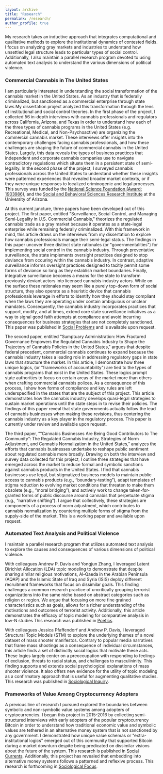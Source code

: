 ```yaml
---
layout: archive
title: "Research"
permalink: /research/
author_profile: true
---
```


My research takes an inductive approach that integrates computational and qualitative methods to explore the institutional dynamics of contested fields. I focus on analyzing gray markets and industries to understand how unsettled legal structure leads to particular types of social control. Additionally, I also maintain a parallel research program devoted to using automated text analysis to understand the various dimensions of political violence.

### Commercial Cannabis in The United States

I am particularly interested in understanding the social transformation of the cannabis market in the United States. As an industry that is federally criminalized, but sanctioned as a commercial enterprise through state laws.My dissertation project analyzed this transformation through the lens of institutional and social control theories. In the first phase of the project, I collected 56 in-depth interviews with cannabis professionals and regulators across California, Arizona, and Texas in order to understand how each of the three types of cannabis programs in the United States (e.g. Recreational, Medical, and Non-Psychoactive) are organizing the commercial cannabis market. These interviews offer insights into the contemporary challenges facing cannabis professionals, and how these challenges are shaping the future of commercial cannabis in the United States. Largely, this data reveals the types of business practices that independent and corporate cannabis companies use to navigate contradictory regulations which situate them in a persistent state of semi-legality. In the second phase of the project, I surveyed cannabis professionals across the United States to understand whether these insights were patterned experiences that revealed broader market contexts, or if they were unique responses to localized criminogenic and legal processes. This survey was funded by the [National Science Foundation (Award: 1903986)](https://www.nsf.gov/awardsearch/showAward?AWD_ID=1903986&HistoricalAwards=false), and the [Social and Behavioral Sciences Research Institute](https://sbsri.sbs.arizona.edu/) at the University of Arizona. 


At this current juncture, three papers have been developed out of this project. The first paper, entitled "Surveillance, Social Control, and Managing Semi-Legality in U.S. Commercial Cannabis," theorizes the regulated cannabis trade as a gray market because it operates as a state-legal enterprise while remaining federally criminalized. With this framework in mind, this article draws on the interviews from my dissertation to explore how cannabis professionals manage their semi-legal status. The findings in this paper uncover three distinct state rationales (or "governmentalities") for implementing social control in the cannabis industry. Through preventative surveillance, the state implements oversight practices designed to stop deviance from occuring within the cannabis industry. In contrast, adaptive surveillance informs oversight practices designed to tacitly permit some forms of deviance so long as they establish market boundaries. Finally, integrative surveillance becomes a means for the state to transform previously deviant actors into licensed cannabis industry actors. While on the surface these rationales may seem like a purely top-down form of social structure, they also operate as a heuristic device that cannabis professionals leverage in efforts to identify how they should stay compliant when the laws they are operating under contain ambiguious or unclear mandates. Consequently, the cannabis industry incorporates practices that support, modify, and at times, extend core state surveillance initiatives as a way to signal good faith attempts at compliance and avoid incurring consequences for business strategies that are not completely sanctioned. This paper was published in [Social Problems](https://doi.org/10.1093/socpro/spac037) and is available upon request. 

The second paper, entitled "Sumptuary Administration: How Fractured Governance Empowers the Regulated Cannabis Industry to Shape the Trajectory of Cannabis Policies in the United States," argues that despite federal precedent, commercial cannabis continues to expand because the cannabis industry takes a leading role in addressing regulatory gaps in state laws that structure the market. In this article, I demonstrate how three unique logics, (or "frameworks of accountability") are tied to the types of cannabis programs that exist in the United States. These logics prompt state authorities to focus on certain areas of the market more than others when crafting commercial cannabis polices. As a consequence of this process, I show how forms of compliance and key rules are left underspecified in the states that are the subject of this project. This article demonstrates how the cannabis industry develops quasi-legal strategies to sustain market operations until the state steps in to revise their policies. The findings of this paper reveal that state governments actually follow the lead of cannabis businesses when making these revisions, thus centering the cannabis industry as a key player in the regulatory process. This paper is currently under review and available upon request.

The third paper, ““Cannabis Businesses Are Being Good Contributors to The Community”: The Regulated Cannabis Industry, Strategies of Norm Adjustment, and Cannabis Normalization in the United States,” analyzes the efforts that cannabis businesses undertake to reshape public sentiment about regulated cannabis more broadly. Drawing on both the interview and survey data collected for this project, I outline three strategies that have emerged across the market to reduce formal and symbolic sanctions against cannabis products in the United States. I find that cannabis businesses use legal, but stigmatized business models to maintain public access to cannabis products (e.g., “boundary-testing”), adapt templates of stigma reduction to evolving market conditions that threaten to make them obsolete (e.g., “moral bridging”), and actively work to change taken-for-granted forms of public discourse around cannabis that perpetuate stigma (e.g., “narrative shifting”). I argue that collectively, these strategies are components of a process of norm adjustment, which contributes to cannabis normalization by countering multiple forms of stigma from the supply-side of the market. This is a working paper and available upon request.

 
### Automated Text Analysis and Political Violence

I maintain a parallel research program that utilizes automated text analysis to explore the causes and consequences of various dimensions of political violence. 

With colleagues Andrew P. Davis and Yongjun Zhang, I leveraged Latent Dirichlet Allocation (LDA) topic modeling to demonstrate that despite sharing similar religious motivations, Al-Qaeda in the Arabian Peninsula (AQAP) and the Islamic State of Iraq and Syria (ISIS) deploy different recruitment frameworks that focus on dissimilar goals. This finding challenges a common research practice of uncritically grouping terrorist organizations into the same niche based on abstract categories such as religion or region. We argue that focusing on more fine grained characteristics such as goals, allows for a richer understanding of the motivations and outcomes of terrorist activity. Additionally, this article demonstrates the efficacy of topic modeling for comparative analysis in low-N studies This research was published in [Poetics](https://www.sciencedirect.com/science/article/abs/pii/S0304422X17301456).

With colleagues Jessica Pfaffendorf and Andrew P. Davis, I leveraged Structural Topic Models (STM) to explore the underlying themes of a novel dataset of mass shooter manifestos. Contrary to popular media narratives that frame mass shootings as a consequence of individual circumstances, this article finds a set of distinctly social logics that motivate these acts. These logics largely center on a preoccupation with responding to feelings of exclusion, threats to racial status, and challenges to masculininity. This finding supports and extends social psychological explanations of mass shooter violence. It also offers new evidence for the utility of topic modeling as a confirmatory approach that is useful for augmenting qualitative studies. This research was published in [Sociological Inquiry](https://onlinelibrary.wiley.com/doi/full/10.1111/soin.12409).

### Frameworks of Value Among Cryptocurrency Adopters

A previous line of research I pursued explored the boundaries between symbolic and non-symbolic value systems among adopters of cryptocurrencies. I began this project in 2015-2016 by collecting semi-structured interviews with early adopters of the popular cryptocurrency Bitcoin in order to understand how traditional economic value and symbolic values are tethered in an alternative money system that is not sanctioned by any government. I demonstrated how unique value schemas or "extra-institutional logics" emerged out of this community that supported Bitcoin during a market downturn despite being predicated on dissimilar visions about the future of the system. This research is published in [Social Currents](https://journals.sagepub.com/doi/full/10.1177/2329496519880314). Additionally, this project has revealed that embedding into alternative money systems follows a patterned and reflexive process. This research is forthcoming in [Sociological Focus](https://www.tandfonline.com/toc/usfo20/current).



